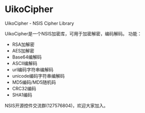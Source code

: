 # UikoCipher
UikoCipher - NSIS Cipher Library

UikoCipher是一个NSIS加密库，可用于加密解密，编码解码。
功能：
- RSA加解密
- AES加解密
- Base64编解码
- ASCII编解码
- url编码字符串编解码
- unicode编码字符串编解码
- MD5编码/MD5随机码
- CRC32编码
- SHA1编码

NSIS开源控件交流群(127576804)，欢迎大家加入。